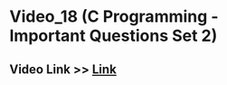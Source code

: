 # Video_18 (C Programming - Important Questions Set 2)

## Video Link >> [Link]([https://youtu.be/qHZ7qf6-rhc?si=nGyzpaoiBliDnnyf](https://youtu.be/hTUvEURkNeA?si=ajmfek6OPuGrDgNI))
